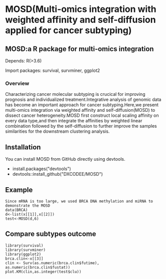 # MOSD(Multi-omics integration with weighted affinity and self-diffusion  applied  for cancer subtyping)
## MOSD:a R package for multi-omics integration 

Depends: R(>3.6)

Import packages: survival, survminer, ggplot2

### Overview
Characterizing cancer molecular subtyping  is crucical for improving  prognosis and individualized treatment.Integrative analysis of genomic data has become an important approach for cancer subtyping.Here,we present multi-omics integration via weighted affinity and self-diffusion(MOSD) to dissect cancer heterogeneity.MOSD first construct local scaling affinity on every data type,and then integrate the affinities by weighted linear combination followed by the self-diffusion  to further improve the samples similarities for the downstream clustering analysis.
## Installation

You can install MOSD from GitHub directly using devtools.
- install.packages("devtools")
- devtools::install_github("DXCODEE/MOSD")

## Example
  ```    
  Since mRNA is too large, we used BRCA DNA methylation and miRNA to demonstrate the MOSD 
  data(BRCA)
  d<-list(x[[1]],x[[2]])
  test<-MOSD(d,6)
 ```
## Compare subtypes outcome

  ```
  library(survival)
  library(survminer)
  library(ggplot2)
  brca.clin<-x[[3]]
  clin <- Surv(as.numeric(brca.clin$futime), as.numeric(brca.clin$fustat))
  plot.KM(clin,as.integer(test$clu))

 ```

